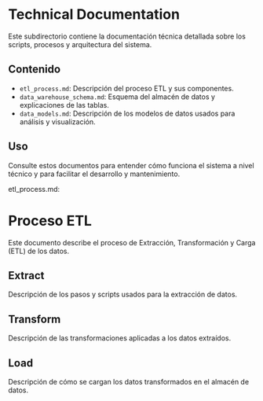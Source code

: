 # Technical Documentation

Este subdirectorio contiene la documentación técnica detallada sobre los scripts, procesos y arquitectura del sistema.

## Contenido

- `etl_process.md`: Descripción del proceso ETL y sus componentes.
- `data_warehouse_schema.md`: Esquema del almacén de datos y explicaciones de las tablas.
- `data_models.md`: Descripción de los modelos de datos usados para análisis y visualización.

## Uso

Consulte estos documentos para entender cómo funciona el sistema a nivel técnico y para facilitar el desarrollo y mantenimiento.


etl_process.md:

# Proceso ETL

Este documento describe el proceso de Extracción, Transformación y Carga (ETL) de los datos.

## Extract

Descripción de los pasos y scripts usados para la extracción de datos.

## Transform

Descripción de las transformaciones aplicadas a los datos extraídos.

## Load

Descripción de cómo se cargan los datos transformados en el almacén de datos.